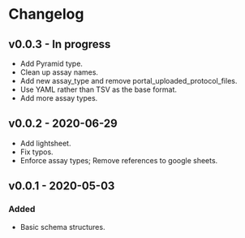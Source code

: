 # Changelog

## v0.0.3 - In progress
- Add Pyramid type.
- Clean up assay names.
- Add new assay_type and remove portal_uploaded_protocol_files.
- Use YAML rather than TSV as the base format.
- Add more assay types.

## v0.0.2 - 2020-06-29
- Add lightsheet.
- Fix typos.
- Enforce assay types; Remove references to google sheets.

## v0.0.1 - 2020-05-03
### Added
- Basic schema structures.
